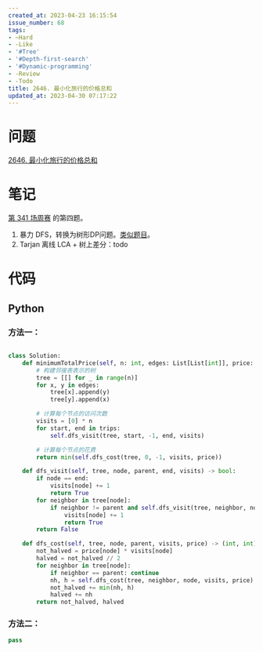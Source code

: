 ```yaml
---
created_at: 2023-04-23 16:15:54
issue_number: 68
tags:
- ~Hard
- -Like
- '#Tree'
- '#Depth-first-search'
- '#Dynamic-programming'
- -Review
- -Todo
title: 2646. 最小化旅行的价格总和
updated_at: 2023-04-30 07:17:22
---
```


# 问题

[2646. 最小化旅行的价格总和](https://leetcode.cn/problems/minimize-the-total-price-of-the-trips/)

# 笔记

[第 341 场周赛](https://leetcode.cn/contest/weekly-contest-341/) 的第四题。

1. 暴力 DFS，转换为树形DP问题。[类似题目](https://leetcode.cn/problems/most-profitable-path-in-a-tree/)。
2. Tarjan 离线 LCA + 树上差分：todo

# 代码

## Python

### 方法一：

```python

class Solution:
    def minimumTotalPrice(self, n: int, edges: List[List[int]], price: List[int], trips: List[List[int]]) -> int:
        # 构建邻接表表示的树
        tree = [[] for _ in range(n)]
        for x, y in edges:
            tree[x].append(y)
            tree[y].append(x)

        # 计算每个节点的访问次数
        visits = [0] * n
        for start, end in trips:
            self.dfs_visit(tree, start, -1, end, visits)

        # 计算每个节点的花费
        return min(self.dfs_cost(tree, 0, -1, visits, price))

    def dfs_visit(self, tree, node, parent, end, visits) -> bool:
        if node == end:
            visits[node] += 1
            return True
        for neighbor in tree[node]:
            if neighbor != parent and self.dfs_visit(tree, neighbor, node, end, visits):
                visits[node] += 1
                return True
        return False

    def dfs_cost(self, tree, node, parent, visits, price) -> (int, int):
        not_halved = price[node] * visits[node]
        halved = not_halved // 2
        for neighbor in tree[node]:
            if neighbor == parent: continue
            nh, h = self.dfs_cost(tree, neighbor, node, visits, price)
            not_halved += min(nh, h)
            halved += nh
        return not_halved, halved
```

### 方法二：

```python
pass
```